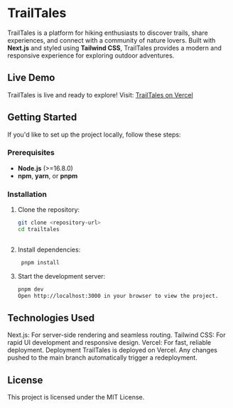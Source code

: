 # TrailTales

TrailTales is a platform for hiking enthusiasts to discover trails, share experiences, and connect with a community of nature lovers. Built with **Next.js** and styled using **Tailwind CSS**, TrailTales provides a modern and responsive experience for exploring outdoor adventures.

## Live Demo

TrailTales is live and ready to explore! Visit: [TrailTales on Vercel](https://project-trailtales.vercel.app/)

## Getting Started

If you'd like to set up the project locally, follow these steps:

### Prerequisites

- **Node.js** (>=16.8.0)
- **npm**, **yarn**, or **pnpm**

### Installation

1. Clone the repository:

   ```bash
   git clone <repository-url>
   cd trailtales
  
2. Install dependencies:
   ```bash
    pnpm install

3. Start the development server:
    ```bash
    pnpm dev
    Open http://localhost:3000 in your browser to view the project.

## Technologies Used
Next.js: For server-side rendering and seamless routing.
Tailwind CSS: For rapid UI development and responsive design.
Vercel: For fast, reliable deployment.
Deployment
TrailTales is deployed on Vercel. Any changes pushed to the main branch automatically trigger a redeployment.

## License
This project is licensed under the MIT License.
